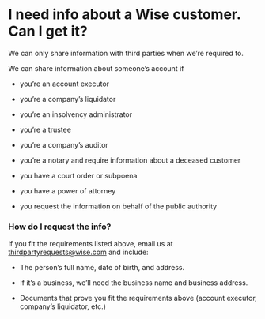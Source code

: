 # I need info about a Wise customer. Can I get it?

We can only share information with third parties when we’re required to. 

We can share information about someone’s account if

  * you’re an account executor 

  * you’re a company’s liquidator

  * you’re an insolvency administrator

  * you’re a trustee

  * you’re a company’s auditor

  * you’re a notary and require information about a deceased customer 

  * you have a court order or subpoena

  * you have a power of attorney 

  * you request the information on behalf of the public authority




### How do I request the info?

If you fit the requirements listed above, email us at thirdpartyrequests@wise.com and include:

  * The person’s full name, date of birth, and address. 

  * If it’s a business, we’ll need the business name and business address. 

  * Documents that prove you fit the requirements above (account executor, company’s liquidator, etc.)